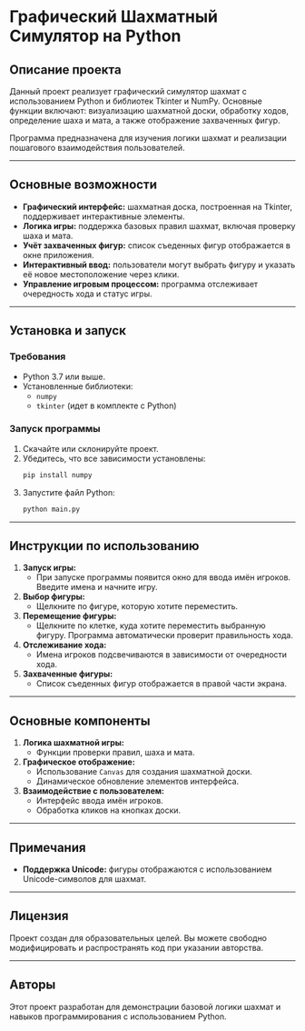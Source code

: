 # Графический Шахматный Симулятор на Python

## Описание проекта

Данный проект реализует графический симулятор шахмат с использованием Python и библиотек Tkinter и NumPy. Основные функции включают: визуализацию шахматной доски, обработку ходов, определение шаха и мата, а также отображение захваченных фигур.

Программа предназначена для изучения логики шахмат и реализации пошагового взаимодействия пользователей.

---

## Основные возможности

* **Графический интерфейс:** шахматная доска, построенная на Tkinter, поддерживает интерактивные элементы.
* **Логика игры:** поддержка базовых правил шахмат, включая проверку шаха и мата.
* **Учёт захваченных фигур:** список съеденных фигур отображается в окне приложения.
* **Интерактивный ввод:** пользователи могут выбрать фигуру и указать её новое местоположение через клики.
* **Управление игровым процессом:** программа отслеживает очередность хода и статус игры.

---

## Установка и запуск

### Требования

* Python 3.7 или выше.
* Установленные библиотеки:
  * `numpy`
  * `tkinter` (идет в комплекте с Python)

### Запуск программы

1. Скачайте или склонируйте проект.
2. Убедитесь, что все зависимости установлены:
   ```bash
   pip install numpy
   ```
3. Запустите файл Python:
   ```bash
   python main.py
   ```

---

## Инструкции по использованию

1. **Запуск игры:**
   * При запуске программы появится окно для ввода имён игроков. Введите имена и начните игру.
2. **Выбор фигуры:**
   * Щелкните по фигуре, которую хотите переместить.
3. **Перемещение фигуры:**
   * Щелкните по клетке, куда хотите переместить выбранную фигуру. Программа автоматически проверит правильность хода.
4. **Отслеживание хода:**
   * Имена игроков подсвечиваются в зависимости от очередности хода.
5. **Захваченные фигуры:**
   * Список съеденных фигур отображается в правой части экрана.

---

## Основные компоненты

1. **Логика шахматной игры:**
   * Функции проверки правил, шаха и мата.
2. **Графическое отображение:**
   * Использование `Canvas` для создания шахматной доски.
   * Динамическое обновление элементов интерфейса.
3. **Взаимодействие с пользователем:**
   * Интерфейс ввода имён игроков.
   * Обработка кликов на кнопках доски.

---

## Примечания

* **Поддержка Unicode:** фигуры отображаются с использованием Unicode-символов для шахмат.

---

## Лицензия

Проект создан для образовательных целей. Вы можете свободно модифицировать и распространять код при указании авторства.

---

## Авторы

Этот проект разработан для демонстрации базовой логики шахмат и навыков программирования с использованием Python.

